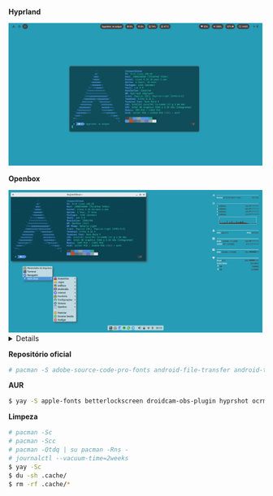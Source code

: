 **Hyprland**

<img src="https://github.com/italomourag/dotfiles/blob/main/hyprland.png" alt="Hyprland" width="500"/>

**Openbox**

<img src="https://github.com/italomourag/dotfiles/blob/main/openbox.png" alt="Openbox" width="500"/>

<details>
**Programas**

| **Programa**                      | **Descrição**                                                                | **Pacote**                       |
|-----------------------------------|------------------------------------------------------------------------------|----------------------------------|
| Android File Transfer             | Transferência de arquivos entre Android e Linux.                             | `android-file-transfer`          |
| Android Tools                     | Ferramentas para desenvolvedores Android.                                    | `android-tools`                  |
| Ark                               | Gerenciador de arquivos para compactação.                                    | `ark`                            |
| Betterlockscreen                  | Tela de bloqueio (X11).                                                      | `betterlockscreen`               |
| BleachBit                         | Limpeza de sistema para liberar espaço.                                      | `bleachbit`                      |
| Blueman                           | Gerenciador de Bluetooth.                                                    | `blueman`                        |
| BlueZ                             | Pilha de protocolos Bluetooth.                                               | `bluez`                          |
| BlueZ Utils                       | Ferramentas para gerenciar Bluetooth.                                        | `bluez-utils`                    |
| Chromium                          | Navegador web.                                                               | `chromium`                       |
| Conky                             | Monitor de sistema. (X11)                                                    | `conky`                          |
| Discord                           | Aplicativo de comunicação.                                                   | `discord`                        |
| Dunst                             | Gerenciador de notificações.                                                 | `dunst`                          |
| Fastfetch                         | Exibe informações do sistema no terminal.                                    | `fastfetch`                      |
| Feh                               | Visualizador de imagens.                                                     | `feh`                            |
| FFmpeg                            | Manipulação de áudio e vídeo.                                                | `ffmpeg`                         |
| Firefox                           | Navegador web.                                                               | `firefox`                        |
| Font Manager                      | Gerenciador de fontes.                                                       | `font-manager`                   |
| Fontconfig                        | Biblioteca para configuração de fontes.                                      | `fontconfig`                     |
| Fuse2                             | Sistema de arquivos em espaço de usuário.                                    | `fuse2`                          |
| Fuse3                             | Sistema de arquivos em espaço de usuário.                                    | `fuse3`                          |
| Git                               | Sistema de controle de versão.                                               | `git`                            |
| G'MIC                             | Manipulação de imagens.                                                      | `gmic`                           |
| GIMP                              | Editor de imagens.                                                           | `gimp`                           |
| Go                                | Linguagem de programação.                                                    | `go`                             |
| GParted                           | Editor de partições.                                                         | `gparted`                        |
| Grep                              | Ferramenta para busca de texto.                                              | `grep`                           |
| Grub Customizer                   | Personaliza o menu de inicialização do GRUB.                                 | `grub-customizer`                |
| Guvcview                          | Visualizador de câmeras USB.                                                 | `guvcview`                       |
| GVFS-MTP                          | Gerenciador de arquivos MTP.                                                 | `gvfs-mtp`                       |
| Gzip                              | Compactador de arquivos.                                                     | `gzip`                           |
| Hyprland                          | Gerenciador de janelas tiling.                                               | `hyprland`                       |
| Hyprlock                          | Tela de bloqueio. (Wayland)                                                  | `hyprlock`                       |
| Hyprshot                          | Captura de tela para Hyprland.                                               | `hyprshot`                       |
| Inkscape                          | Editor de gráficos vetoriais.                                                | `inkscape`                       |
| Inxi                              | Ferramenta para mostrar informações do sistema.                              | `inxi`                           |
| Iputils                           | Ferramentas de rede.                                                         | `iputils`                        |
| KCalc                             | Calculadora.                                                                 | `kcalc`                          |
| Kdenlive                          | Editor de vídeo não linear.                                                  | `kdenlive`                       |
| KIO                               | Ferramentas de entrada/saída para KDE.                                       | `kio`                            |
| Kitty                             | Emulador de terminal.                                                        | `kitty`                          |
| Kvantum                           | Tema para aplicativos Qt.                                                    | `kvantum`                        |
| LibreOffice                       | Aplicativos de escritório de código aberto.                                  | `libreoffice-still`              |
| LibreOffice (PT-BR)               | Tradução em português do Brasil para o LibreOffice.                          | `libreoffice-still-pt-br`        |
| LXTask                            | Gerenciador de tarefas.                                                      | `lxtask`                         |
| Materia GTK Theme                 | Tema GTK baseado em Material Design.                                         | `materia-gtk-theme`              |
| Mousepad                          | Editor de texto.                                                             | `mousepad`                       |
| MPV                               | Player de mídia.                                                             | `mpv`                            |
| Nano                              | Editor de texto.                                                             | `nano`                           |
| Network Manager Applet            | Gerencia conexões de rede.                                                   | `network-manager-applet`         |
| NetworkManager                    | Gerenciador de rede.                                                         | `networkmanager`                 |
| Nicotine+                         | Cliente de downloads de música.                                              | `nicotine+`                      |
| Nitrogen                          | Gerenciador de papéis de parede.                                             | `nitrogen`                       |
| Notification Daemon               | Gerenciador de notificações.                                                 | `notification-daemon`            |
| NWG Look                          | Gerenciador de temas.                                                        | `nwg-look`                       |
| Obconf                            | Configurador de janelas para Openbox.                                        | `obconf`                         |
| Obmenu Generator                  | Cria menus para Openbox.                                                     | `obmenu-generator`               |
| OCRmyPDF                          | Converte PDFs em documentos editáveis.                                       | `ocrmypdf`                       |
| Okular                            | Visualizador de documentos.                                                  | `okular`                         |
| Openbox                           | Gerenciador de janelas.                                                      | `openbox`                        |
| Ostree                            | Sistema de controle de versões para arquivos.                                | `ostree`                         |
| P7Zip                             | Ferramenta de compactação e descompactação.                                  | `p7zip`                          |
| Pamixer                           | Controle de volume para PulseAudio.                                          | `pamixer`                        |
| PCIutils                          | Ferramentas para gerenciar dispositivos PCI.                                 | `pciutils`                       |
| PDF Arranger                      | Organiza PDFs.                                                               | `pdfarranger`                    |
| Picom                             | Compositor para X11.                                                         | `picom-fglabs-git`               |
| Pipewire                          | Servidor de áudio.                                                           | `pipewire`                       |
| Playerctl                         | Controle de players de mídia.                                                | `playerctl`                      |
| Polkit                            | Framework de controle de acesso.                                             | `polkit`                         |
| Polkit-Gnome                      | Integração do Polkit com o GNOME.                                            | `polkit-gnome`                   |
| Polkit-Qt5                        | Integração do Polkit com Qt5.                                                | `polkit-qt5`                     |
| Polkit-Qt6                        | Integração do Polkit com Qt6.                                                | `polkit-qt6`                     |
| Qbittorrent                       | Cliente de torrent.                                                          | `qbittorrent`                    |
| Qt5ct                             | Configurador de temas Qt5.                                                   | `qt5ct`                          |
| Qt6ct                             | Configurador de temas Qt6.                                                   | `qt6ct`                          |
| Retroarch                         | Frontend para emuladores de jogos.                                           | `retroarch`                      |
| Retroarch Assets (Ozone)          | Assets para o Retroarch com tema Ozone.                                      | `retroarch-assets-ozone`         |
| Retroarch Assets (XMB)            | Assets para o Retroarch com tema XMB.                                        | `retroarch-assets-xmb`           |
| Rofi                              | Menu de aplicativos e gerenciador de janelas.                                | `rofi`                           |
| Scrcpy                            | Espelha e controla dispositivos Android.                                     | `scrcpy`                         |
| SDDM                              | Gerenciador de exibição.                                                     | `sddm`                           |
| SDDM Settings                     | Editor de configurações do SDDM.                                             | `sddm-conf-git`                  |
| Spectacle                         | Captura de tela para KDE.                                                    | `spectacle`                      |
| Spotify                           | Serviço de streaming de música.                                              | `spotify`                        |
| System Config Printer             | Configuração de impressora.                                                  | `system-config-printer`          |
| Stremio                           | Plataforma de streaming de vídeo.                                            | `stremio`                        |
| Tauon Music Box                   | Reprodutor de música.                                                        | `tauon-music-box`                |
| Telegram Desktop                  | Mensagens e chamadas.                                                        | `telegram-desktop`               |
| Tesseract                         | OCR para reconhecer texto em imagens.                                        | `tesseract`                      |
**Temas**                           |                                                                              |                                  |
| Breeze                            | Tema visual do KDE Plasma.                                                   | `breeze`                         |
| Papirus Icon Theme                | Ícones (padrão)                                                              | `papirus-icon-theme`             |
| **Cursores**                      |                                                                              |                                  |
| Adwaita Cursors                   | Cursores padrão do GNOME.                                                    | `adwaita-cursors`                |
| Breeze Cursors                    | Cursores padrão do KDE.                                                      | `breeze-cursors`                 |
| **Fontes**                        |                                                                              |                                  |
| Adobe Source Code Pro Fonts       | Fonte monoespaçada da Adobe.                                                 | `adobe-source-code-pro-fonts`    |
| Apple Fonts                       | Fontes da Apple.                                                             | `apple-fonts`                    |
| Cantarell Fonts                   | Fontes Cantarell.                                                            | `cantarell-fonts`                |
| Noto Fonts                        | Google Noto com suporte a vários idiomas.                                    | `noto-fonts`                     |
| Noto Fonts Extra                  | Google Noto com variantes adicionais.                                        | `noto-fonts-extra`               |
| TTF JetBrains Mono                | Fonte monoespaçada da JetBrains.                                             | `ttf-jetbrains-mono`             |
| TTF Roboto                        | Fonte Roboto.                                                                | `ttf-roboto`                     |
| TTF Roboto Mono Nerd              | Fonte Roboto Mono com suporte a Nerd Fonts.                                  | `ttf-roboto-mono-nerd`           |
| TTF Nerd Fonts Symbols            | Glifos extras de fontes.                                                     | `ttf-nerd-fonts-symbols`         |
| TTF Nerd Fonts Symbols Mono       | Glifos extras de fontes. (monospace).                                        | `ttf-nerd-fonts-symbols-mono`    |
</details>

**Repositório oficial**
```bash
# pacman -S adobe-source-code-pro-fonts android-file-transfer android-tools ark bleachbit blueman bluez bluez-utils cantarell-fonts chromium conky discord dunst fastfetch feh ffmpeg firefox font-manager fontconfig gmic gimp go gparted grep grub-customizer guvcview gvfs-mtp gzip hyprland hyprlock inkscape inxi iputils kcalc kdenlive kio kitty kvantum libreoffice-still libreoffice-still-pt-br lxtask materia-gtk-theme mousepad mpv nano network-manager-applet networkmanager nicotine+ nitrogen notification-daemon nwg-look okular openbox ostree p7zip pamixer pciutils pdfarranger pipewire playerctl polkit polkit-gnome polkit-qt5 polkit-qt6 python qbittorrent retroarch retroarch-assets-ozone retroarch-assets-xmb rofi scrcpy sddm spectacle system-config-printer telegram-desktop tesseract tesseract-data-eng tesseract-data-osd tesseract-data-por tesseract-data-spa thunar thunar-archive-plugin thunar-media-tags-plugin tor torbrowser-launcher ttf-jetbrains-mono ttf-nerd-fonts-symbols ttf-nerd-fonts-symbols-common ttf-nerd-fonts-symbols-mono unrar unzip upower usbutils vlc waybar wayland wget wine winetricks wireplumber xdotool xf86-input-libinput xfce4-docklike-plugin xfce4-genmon-plugin xfce4-notifyd xfce4-panel xfce4-power-manager xfce4-pulseaudio-plugin xfce4-settings xorg-setxkbmap xorg-xinit xorg-xinput xorg-xmodmap xorg-xprop xorg-xrandr xorg-xset yt-dlp zip zsh
```

**AUR**
```bash
$ yay -S apple-fonts betterlockscreen droidcam-obs-plugin hyprshot ocrmypdf picom-fglabs-git qt5ct qt6ct sddm-conf-git spotify stremio tauon-music-box webapp-manager xseticon youtube-music-bin yt-dlp zotero
```

**Limpeza**
```bash
# pacman -Sc
# pacman -Scc
# pacman -Qtdq | su pacman -Rns -
# journalctl --vacuum-time=2weeks
$ yay -Sc
$ du -sh .cache/
$ rm -rf .cache/*
```

